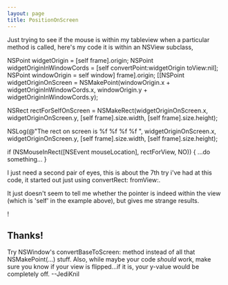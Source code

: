 ```yaml
---
layout: page
title: PositionOnScreen
---
```




Just trying to see if the mouse is within my tableview when a particular method is called, here's my code it is within an NSView subclass, 

    

NSPoint widgetOrigin = [self frame].origin;
NSPoint widgetOriginInWindowCords = [self convertPoint:widgetOrigin toView:nil];
NSPoint windowOrigin = self window] frame].origin;
[[NSPoint widgetOriginOnScreen = NSMakePoint(windowOrigin.x + widgetOriginInWindowCords.x,
                                           windowOrigin.y + widgetOriginInWindowCords.y);


NSRect rectForSelfOnScreen = NSMakeRect(widgetOriginOnScreen.x, widgetOriginOnScreen.y, [self frame].size.width, [self frame].size.height);

NSLog(@"The rect on screen is %f %f %f %f ", widgetOriginOnScreen.x, widgetOriginOnScreen.y, [self frame].size.width, [self frame].size.height);

if (NSMouseInRect([NSEvent mouseLocation], rectForView, NO))
{
...do something...
}



I just need a second pair of eyes, this is about the 7th try i've had at this code, it started out just using convertRect: fromView:.

It just doesn't seem to tell me whether the pointer is indeed within the view (which is 'self' in the example above), but gives me strange results.

!

Thanks!
----
Try NSWindow's     convertBaseToScreen: method instead of all that     NSMakePoint(...) stuff. Also, while maybe your code *should* work, make sure you know if your view is flipped...if it is, your y-value would be completely off. --JediKnil

